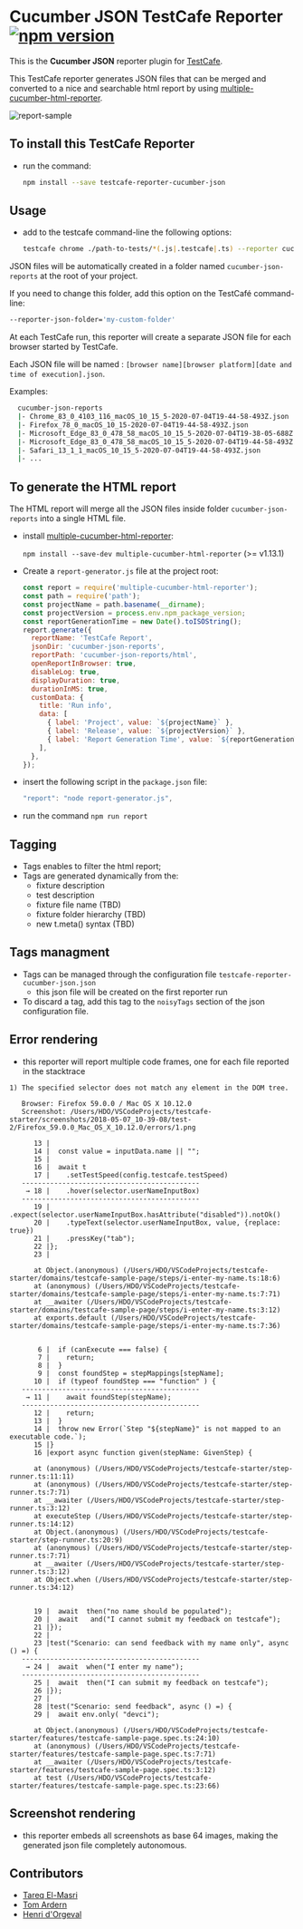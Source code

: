 # Cucumber JSON TestCafe Reporter [![npm version](https://img.shields.io/npm/v/testcafe-reporter-cucumber-json.svg)](https://www.npmjs.com/package/testcafe-reporter-cucumber-json)

This is the **Cucumber JSON** reporter plugin for [TestCafe](http://devexpress.github.io/testcafe).

This TestCafe reporter generates JSON files that can be merged and converted to a nice and searchable html report by using [multiple-cucumber-html-reporter](https://github.com/wswebcreation/multiple-cucumber-html-reporter).

![report-sample](media/report01.png)

## To install this TestCafe Reporter

- run the command:

  ```sh
  npm install --save testcafe-reporter-cucumber-json
  ```

## Usage

- add to the testcafe command-line the following options:

  ```sh
  testcafe chrome ./path-to-tests/*(.js|.testcafe|.ts) --reporter cucumber-json --reporter-app-name='My App'  --reporter-app-version='x.y.z'
  ```

JSON files will be automatically created in a folder named `cucumber-json-reports` at the root of your project.

If you need to change this folder, add this option on the TestCafé command-line:

```sh
--reporter-json-folder='my-custom-folder'
```

At each TestCafe run, this reporter will create a separate JSON file for each browser started by TestCafe.

Each JSON file will be named : `[browser name][browser platform][date and time of execution].json`.

Examples:

```sh
  cucumber-json-reports
  |- Chrome_83_0_4103_116_macOS_10_15_5-2020-07-04T19-44-58-493Z.json
  |- Firefox_78_0_macOS_10_15-2020-07-04T19-44-58-493Z.json
  |- Microsoft_Edge_83_0_478_58_macOS_10_15_5-2020-07-04T19-38-05-688Z.json
  |- Microsoft_Edge_83_0_478_58_macOS_10_15_5-2020-07-04T19-44-58-493Z.json
  |- Safari_13_1_1_macOS_10_15_5-2020-07-04T19-44-58-493Z.json
  |- ...
```

## To generate the HTML report

The HTML report will merge all the JSON files inside folder `cucumber-json-reports` into a single HTML file.

- install [multiple-cucumber-html-reporter](https://github.com/wswebcreation/multiple-cucumber-html-reporter):

  `npm install --save-dev multiple-cucumber-html-reporter` (>= v1.13.1)

- Create a `report-generator.js` file at the project root:

  ```javascript
  const report = require('multiple-cucumber-html-reporter');
  const path = require('path');
  const projectName = path.basename(__dirname);
  const projectVersion = process.env.npm_package_version;
  const reportGenerationTime = new Date().toISOString();
  report.generate({
    reportName: 'TestCafe Report',
    jsonDir: 'cucumber-json-reports',
    reportPath: 'cucumber-json-reports/html',
    openReportInBrowser: true,
    disableLog: true,
    displayDuration: true,
    durationInMS: true,
    customData: {
      title: 'Run info',
      data: [
        { label: 'Project', value: `${projectName}` },
        { label: 'Release', value: `${projectVersion}` },
        { label: 'Report Generation Time', value: `${reportGenerationTime}` },
      ],
    },
  });
  ```

- insert the following script in the `package.json` file:

  ```javascript
  "report": "node report-generator.js",
  ```

- run the command `npm run report`

## Tagging

- Tags enables to filter the html report;
- Tags are generated dynamically from the:
  - fixture description
  - test description
  - fixture file name (TBD)
  - fixture folder hierarchy (TBD)
  - new t.meta() syntax (TBD)

## Tags managment

- Tags can be managed through the configuration file `testcafe-reporter-cucumber-json.json`
  - this json file will be created on the first reporter run
- To discard a tag, add this tag to the `noisyTags` section of the json configuration file.

## Error rendering

- this reporter will report multiple code frames, one for each file reported in the stacktrace

```text
1) The specified selector does not match any element in the DOM tree.

   Browser: Firefox 59.0.0 / Mac OS X 10.12.0
   Screenshot: /Users/HDO/VSCodeProjects/testcafe-starter/screenshots/2018-05-07_10-39-08/test-2/Firefox_59.0.0_Mac_OS_X_10.12.0/errors/1.png

      13 |
      14 |  const value = inputData.name || "";
      15 |
      16 |  await t
      17 |    .setTestSpeed(config.testcafe.testSpeed)
   --------------------------------------------
    → 18 |    .hover(selector.userNameInputBox)
   --------------------------------------------
      19 |    .expect(selector.userNameInputBox.hasAttribute("disabled")).notOk()
      20 |    .typeText(selector.userNameInputBox, value, {replace: true})
      21 |    .pressKey("tab");
      22 |};
      23 |

      at Object.(anonymous) (/Users/HDO/VSCodeProjects/testcafe-starter/domains/testcafe-sample-page/steps/i-enter-my-name.ts:18:6)
      at (anonymous) (/Users/HDO/VSCodeProjects/testcafe-starter/domains/testcafe-sample-page/steps/i-enter-my-name.ts:7:71)
      at __awaiter (/Users/HDO/VSCodeProjects/testcafe-starter/domains/testcafe-sample-page/steps/i-enter-my-name.ts:3:12)
      at exports.default (/Users/HDO/VSCodeProjects/testcafe-starter/domains/testcafe-sample-page/steps/i-enter-my-name.ts:7:36)


       6 |  if (canExecute === false) {
       7 |    return;
       8 |  }
       9 |  const foundStep = stepMappings[stepName];
      10 |  if (typeof foundStep === "function" ) {
   --------------------------------------------
    → 11 |    await foundStep(stepName);
   --------------------------------------------
      12 |    return;
      13 |  }
      14 |  throw new Error(`Step "${stepName}" is not mapped to an executable code.`);
      15 |}
      16 |export async function given(stepName: GivenStep) {

      at (anonymous) (/Users/HDO/VSCodeProjects/testcafe-starter/step-runner.ts:11:11)
      at (anonymous) (/Users/HDO/VSCodeProjects/testcafe-starter/step-runner.ts:7:71)
      at __awaiter (/Users/HDO/VSCodeProjects/testcafe-starter/step-runner.ts:3:12)
      at executeStep (/Users/HDO/VSCodeProjects/testcafe-starter/step-runner.ts:14:12)
      at Object.(anonymous) (/Users/HDO/VSCodeProjects/testcafe-starter/step-runner.ts:20:9)
      at (anonymous) (/Users/HDO/VSCodeProjects/testcafe-starter/step-runner.ts:7:71)
      at __awaiter (/Users/HDO/VSCodeProjects/testcafe-starter/step-runner.ts:3:12)
      at Object.when (/Users/HDO/VSCodeProjects/testcafe-starter/step-runner.ts:34:12)


      19 |  await  then("no name should be populated");
      20 |  await   and("I cannot submit my feedback on testcafe");
      21 |});
      22 |
      23 |test("Scenario: can send feedback with my name only", async () =) {
   --------------------------------------------
    → 24 |  await  when("I enter my name");
   --------------------------------------------
      25 |  await  then("I can submit my feedback on testcafe");
      26 |});
      27 |
      28 |test("Scenario: send feedback", async () =) {
      29 |  await env.only( "devci");

      at Object.(anonymous) (/Users/HDO/VSCodeProjects/testcafe-starter/features/testcafe-sample-page.spec.ts:24:10)
      at (anonymous) (/Users/HDO/VSCodeProjects/testcafe-starter/features/testcafe-sample-page.spec.ts:7:71)
      at __awaiter (/Users/HDO/VSCodeProjects/testcafe-starter/features/testcafe-sample-page.spec.ts:3:12)
      at test (/Users/HDO/VSCodeProjects/testcafe-starter/features/testcafe-sample-page.spec.ts:23:66)

```

## Screenshot rendering

- this reporter embeds all screenshots as base 64 images, making the generated json file completely autonomous.

## Contributors

- [Tareq El-Masri](https://github.com/TareqElMasri)
- [Tom Ardern](https://github.com/tomardern)
- [Henri d'Orgeval](https://github.com/hdorgeval)
